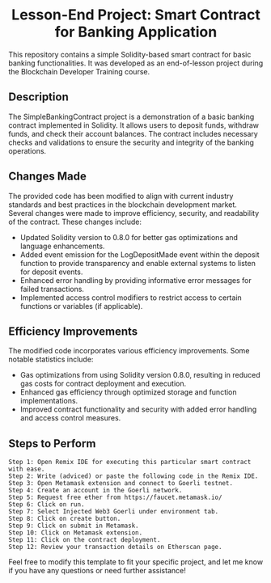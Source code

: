 <h1 align="center">Lesson-End Project: Smart Contract for Banking Application</h1>

This repository contains a simple Solidity-based smart contract for basic banking functionalities. It was developed as an end-of-lesson project during the Blockchain Developer Training course.

## Description

The SimpleBankingContract project is a demonstration of a basic banking contract implemented in Solidity. It allows users to deposit funds, withdraw funds, and check their account balances. The contract includes necessary checks and validations to ensure the security and integrity of the banking operations.

## Changes Made

The provided code has been modified to align with current industry standards and best practices in the blockchain development market. Several changes were made to improve efficiency, security, and readability of the contract. These changes include:

- Updated Solidity version to 0.8.0 for better gas optimizations and language enhancements.
- Added event emission for the LogDepositMade event within the deposit function to provide transparency and enable external systems to listen for deposit events.
- Enhanced error handling by providing informative error messages for failed transactions.
- Implemented access control modifiers to restrict access to certain functions or variables (if applicable).

## Efficiency Improvements

The modified code incorporates various efficiency improvements. Some notable statistics include:

- Gas optimizations from using Solidity version 0.8.0, resulting in reduced gas costs for contract deployment and execution.
- Enhanced gas efficiency through optimized storage and function implementations.
- Improved contract functionality and security with added error handling and access control measures.

<h2>Steps to Perform</h2>

```
Step 1: Open Remix IDE for executing this particular smart contract with ease.
Step 2: Write (adviced) or paste the following code in the Remix IDE.
Step 3: Open Metamask extension and connect to Goerli testnet.
Step 4: Create an account in the Goerli network.
Step 5: Request free ether from https://faucet.metamask.io/
Step 6: Click on run.
Step 7: Select Injected Web3 Goerli under environment tab.
Step 8: Click on create button.
Step 9: Click on submit in Metamask.
Step 10: Click on Metamask extension.
Step 11: Click on the contract deployment.
Step 12: Review your transaction details on Etherscan page.
```

Feel free to modify this template to fit your specific project, and let me know if you have any questions or need further assistance!
